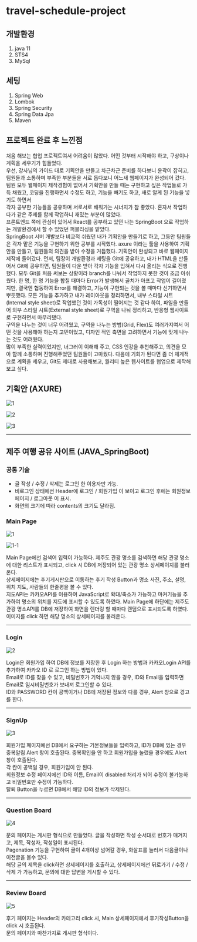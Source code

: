 # travel-schedule-project
## 개발환경
1. java 11
2. STS4
3. MySql
## 세팅
1. Spring Web
2. Lombok
3. Spring Security
4. Spring Data Jpa
5. Maven

## 프로젝트 완료 후 느낀점
처음 해보는 협업 프로젝트여서 어려움이 많았다. 어떤 것부터 시작해야 하고, 구상이나 계획을 세우기가 힘들었다.  
우선, 강사님의 가이드 대로 기획안을 만들고 차근차근 준비를 하다보니 윤곽이 잡히고, 팀원들과 소통하며 부족한 부분들을 서로 돕다보니 어느새 웹페이지가 완성되어 갔다.  
팀원 모두 웹페이지 제작경험이 없어서 기획안을 만들 때는 구현하고 싶은 작업들로 가득 채웠고, 코딩을 진행하면서 수정도 하고, 기능을 빼기도 하고, 새로 알게 된 기능을 넣기도 하면서  
각자 공부한 기능들을 공유하며 서로서로 배워가는 시너지가 참 좋았다. 혼자서 작업하다가 같은 주제를 함께 작업하니 재밌는 부분이 많았다.  
프론트엔드 쪽에 관심이 있어서 React를 공부하고 있던 나는 SpringBoot 으로 작업하는 개발환경에서 할 수 있었던 퍼블리싱을 맡았다.  
SpringBoot 서버 개발보다 비교적 쉬웠던 내가 기획안을 만들기로 하고, 그동안 팀원들은 각자 맡은 기능을 구현하기 위한 공부를 시작했다. axure 이라는 툴을 사용하여 기획안을 만들고, 팀원들의 의견을 받아 수정을 거듭했다. 기획안이 완성되고 바로 웹페이지 제작에 들어갔다. 먼저, 팀장이 개발환경과 세팅을 Git에 공유하고, 내가 HTML을 만들어서 Git에 공유하면, 팀원들이 다운 받아 각자 기능을 입혀서 다시 올리는 식으로 진행했다. 모두 Git을 처음 써보는 상황이라 branch를 나눠서 작업하지 못한 것이 조금 아쉬웠다. 한 명, 한 명 기능을 합칠 때마다 Error가 발생해서 골치가 아프고 작업이 길어졌지만, 결국엔 협동하여 Error를 해결하고, 기능이 구현되는 것을 볼 때마다 신기하면서 뿌듯했다. 모든 기능을 추가하고 내가 레이아웃을 정리하면서, 내부 스타일 시트(Internal style sheet)로 작업했던 것이 가독성이 떨어지는 것 같다 하여, 파일을 만들어 외부 스타일 시트(External style sheet)로 구역을 나눠 정리하고, 반응형 웹사이트로 구현하면서 마무리됐다.  
구역을 나누는 것이 너무 어려웠고, 구역을 나누는 방법(Grid, Flex)도 여러가지여서 어떤 것을 사용해야 하는지 고민이었고, 디자인 적인 측면을 고려하면서 기능에 맞게 나누는 것도 어려웠다.  
많이 부족한 실력이었지만, 너그러이 이해해 주고, CSS 인강을 추천해주고, 의견을 모아 함께 소통하며 진행해주었던 팀원들이 고마웠다. 다음에 기회가 된다면 좀 더 체계적으로 계획을 세우고, Git도 제대로 사용해보고, 퀄리티 높은 웹사이트를 협업으로 제작해 보고 싶다.

## 기획안 (AXURE)  
  
![1](https://user-images.githubusercontent.com/79749251/149657277-779282c5-992e-4f23-8841-0bec9a43b553.png)

![2](https://user-images.githubusercontent.com/79749251/149657421-79a68abc-5ea2-482e-b134-95f272e22d52.png)

![3](https://user-images.githubusercontent.com/79749251/149657425-528a9b96-8986-4fbf-a8a7-26d6a5280817.png)

<hr />

## 제주 여행 공유 사이트 (JAVA_SpringBoot)

### 공통 기술

- 글 작성 / 수정 / 삭제는 로그인 한 이용자만 가능.
- 비로그인 상태에선 Header에 로그인 / 회원가입 이 보이고 로그인 후에는 회원정보페이지 / 로그아웃 이 표시.
- 화면의 크기에 따라 contents의 크기도 달라짐.

### Main Page

![1](https://user-images.githubusercontent.com/79749251/149669371-b236e487-8533-4113-8de4-ce8359f7c0f8.png)

![1-1](https://user-images.githubusercontent.com/79749251/149659057-beb07aed-944c-45c2-900e-454fd01a4f7a.png)

Main Page에선 검색어 입력이 가능하다. 제주도 관광 명소를 검색하면 해당 관광 명소에 대한 리스트가 표시되고, click 시 DB에 저장되어 있는 관광 명소 상세페이지를 불러온다.  
상세페이지에는 후기게시판으로 이동하는 후기 작성 Button과 명소 사진, 주소, 설명, 위치 지도, 사람들의 한줄평을 볼 수 있다.  
지도API는 카카오API를 이용하여 JavaScript로 확대/축소가 가능하고 마커기능을 추가하여 명소의 위치를 지도에 표시할 수 있도록 하였다.
Main Page에 하단에는 제주도 관광 명소API를 DB에 저장하여 화면을 렌더링 할 때마다 랜덤으로 표시되도록 하였다. 이미지를 click 하면 해당 명소의 상세페이지를 불러온다.

<hr />

### Login

![2](https://user-images.githubusercontent.com/79749251/149658930-c24b6378-b6e9-4bec-a075-5d374dbc6035.png)

Login은 회원가입 하여 DB에 정보를 저장한 후 Login 하는 방법과 카카오Login API를 추가하여 카카오 ID 로 로그인 하는 방법이 있다.  
Email로 ID를 찾을 수 있고, 비밀번호가 기억나지 않을 경우, ID와 Email을 입력하면 Email로 임시비밀번호가 보내져 로그인할 수 있다.  
ID와 PASSWORD 칸이 공백이거나 DB에 저장된 정보와 다를 경우, Alert 창으로 경고를 한다.

<hr />

### SignUp

![3](https://user-images.githubusercontent.com/79749251/149659188-848c29b6-c9e3-4c31-8770-e58bd9ee47c4.png)

회원가입 페이지에선 DB에서 요구하는 기본정보들을 입력하고, ID가 DB에 있는 경우 중복알림 Alert 창이 호출된다. 중복확인을 안 하고 회원가입을 눌렀을 경우에도 Alert 창이 호출된다.  
각 칸이 공백일 경우, 회원가입이 안 된다.  
회원정보 수정 페이지에선 ID와 이름, Email이 disabled 처리가 되어 수정이 불가능하고 비밀번호만 수정이 가능하다.  
탈퇴 Button을 누르면 DB에서 해당 ID의 정보가 삭제된다.

<hr />

### Question Board

![4](https://user-images.githubusercontent.com/79749251/149669506-40a10a2f-4ad7-4607-a7c6-19a1e2df3aab.png)

문의 페이지는 게시판 형식으로 만들었다. 글을 작성하면 작성 순서대로 번호가 매겨지고, 제목, 작성자, 작성일이 표시된다.  
Pagenation 기능을 구현하여 글이 4개이상 넘어갈 경우, 화살표를 눌러서 다음글이나 이전글을 볼수 있다.  
해당 글의 제목을 click하면 상세페이지를 호출하고, 상세페이지에선 뒤로가기 / 수정 / 삭제 가 가능하고, 문의에 대한 답변을 게시할 수 있다.

<hr />

### Review Board

![5](https://user-images.githubusercontent.com/79749251/149669856-1a8aa5e6-89d6-42c9-9e92-a359dabaa869.png)

후기 페이지는 Header의 카테고리 click 시, Main 상세페이지에서 후기작성Button을 click 시 호출된다.  
문의 페이지와 마찬가지로 게시판 형식이다.

